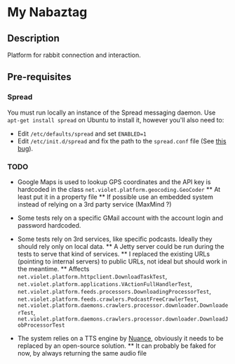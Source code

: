 # My Nabaztag

## Description

Platform for rabbit connection and interaction.

## Pre-requisites

### Spread

You must run locally an instance of the Spread messaging daemon. Use `apt-get install spread` on Ubuntu to install it, however you'll also need to:
* Edit `/etc/defaults/spread` and set `ENABLED=1`
* Edit `/etc/init.d/spread` and fix the path to the `spread.conf` file (See [this bug](https://bugs.launchpad.net/ubuntu/+source/spread/+bug/191849)).

### TODO

* Google Maps is used to lookup GPS coordinates and the API key is hardcoded in the class `net.violet.platform.geocoding.GeoCoder`
** At least put it in a property file
** If possible use an embedded system instead of relying on a 3rd party service (MaxMind ?)

* Some tests rely on a specific GMail account with the account login and password hardcoded.

* Some tests rely on 3rd services, like specific podcasts. Ideally they should rely only on local data.
** A Jetty server could be run during the tests to serve that kind of services.
** I replaced the existing URLs (pointing to internal servers) to public URLs, not ideal but should work in the meantime.
** Affects `net.violet.platform.httpclient.DownloadTaskTest`, `net.violet.platform.applications.VActionFullHandlerTest`, `net.violet.platform.feeds.processors.DownloadingProcessorTest`, `net.violet.platform.feeds.crawlers.PodcastFreeCrawlerTest`, `net.violet.platform.daemons.crawlers.processor.downloader.DownloaderTest`, `net.violet.platform.daemons.crawlers.processor.downloader.DownloadJobProcessorTest`

* The system relies on a TTS engine by [Nuance](http://www.nuance.com/), obviously it needs to be replaced by an open-source solution.
** It can probably be faked for now, by always returning the same audio file
